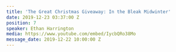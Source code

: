 ```yaml
---
title: 'The Great Christmas Giveaway: In the Bleak Midwinter'
date: 2019-12-23 03:37:00 Z
position: 7
speaker: Ethan Harrington
media: https://www.youtube.com/embed/IycbQRo38Mo
message_date: 2019-12-22 10:00:00 Z
---
```


